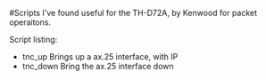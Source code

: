 #Scripts I've found useful for the TH-D72A, by Kenwood for packet operaitons.

Script listing:

- tnc_up	Brings up a ax.25 interface, with IP
- tnc_down	Bring the ax.25 interface down
